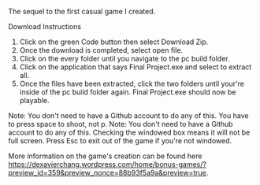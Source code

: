 The sequel to the first casual game I created.

Download Instructions
1. Click on the green Code button then select Download Zip. 
2. Once the download is completed, select open file. 
3. Click on the every folder until you navigate to the pc build folder.
4. Click on the application that says Final Project.exe and select to extract all.
5. Once the files have been extracted, click the two folders until your're inside of the pc build folder again. Final Project.exe should now be playable.

Note: You don't need to have a Github account to do any of this. You have to press space to shoot, not p. Note: You don't need to have a Github account to do any of this. Checking the windowed box means it will not be full screen. Press Esc to exit out of the game if you're not windowed.

More information on the game's creation can be found here https://dexavierchang.wordpress.com/home/bonus-games/?preview_id=359&preview_nonce=88b93f5a9a&preview=true.
